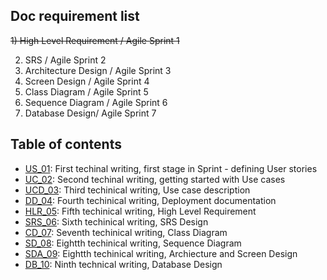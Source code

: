## Doc requirement list

~~1) High Level Requirement /
  Agile Sprint 1~~   
  
2) SRS /
  Agile Sprint 2   
3) Architecture Design /
  Agile Sprint 3  
4) Screen Design /
  Agile Sprint 4   
5) Class Diagram /
  Agile Sprint 5  
6) Sequence Diagram /
  Agile Sprint 6   
7) Database Design/
  Agile Sprint 7
  
## Table of contents
* [US_01](US_01.pdf): First techinal writing, first stage in Sprint - defining User stories
* [UC_02](UC_02.pdf): Second techinal writing, getting started with Use cases
* [UCD_03](UCD_03.pdf): Third techinical writing, Use case description
* [DD_04](): Fourth techinical writing, Deployment documentation
* [HLR_05](HLR_05.pdf): Fifth techinical writing, High Level Requirement
* [SRS_06](): Sixth techinical writing, SRS Design
* [CD_07](): Seventh techinical writing, Class Diagram
* [SD_08](): Eightth techinical writing, Sequence Diagram
* [SDA_09](): Eightth techinical writing, Archiecture and Screen Design
* [DB_10](DB_10.pdf): Ninth technical writing, Database Design 

